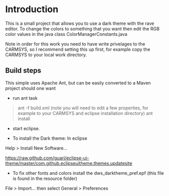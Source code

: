 # Introduction

This is a small project that allows you to use a dark theme with the rave editor. 
To change the colors to something that you want then edit the RGB color values in the java class 
ColorManagerConstants.java

Note in order for this work you need to have write privelages to the CARMSYS, so I recommend setting
this up first, for example copy the CARMSYS to your local work directory. 

## Build steps
This simple uses Apache Ant, but can be easily converted to a Maven project should one want

* run ant task
> ant -f build.xml
(note you will need to edit a few properties, for example to your CARMSYS and eclipse installation directory)
> ant install

* start eclipse.

* To install the Dark theme:
In eclipse

Help > Install New Software...

https://raw.github.com/guari/eclipse-ui-theme/master/com.github.eclipseuitheme.themes.updatesite

* To fix other fonts and colors install the dws_darktheme_pref.epf
(this file is found in the resource folder)

File > Import... then select General > Preferences


